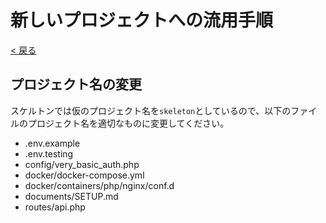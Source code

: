 # 新しいプロジェクトへの流用手順

[< 戻る](../README.md)

## プロジェクト名の変更

スケルトンでは仮のプロジェクト名を`skeleton`としているので、以下のファイルのプロジェクト名を適切なものに変更してください。

- .env.example
- .env.testing
- config/very_basic_auth.php
- docker/docker-compose.yml
- docker/containers/php/nginx/conf.d
- documents/SETUP.md
- routes/api.php
